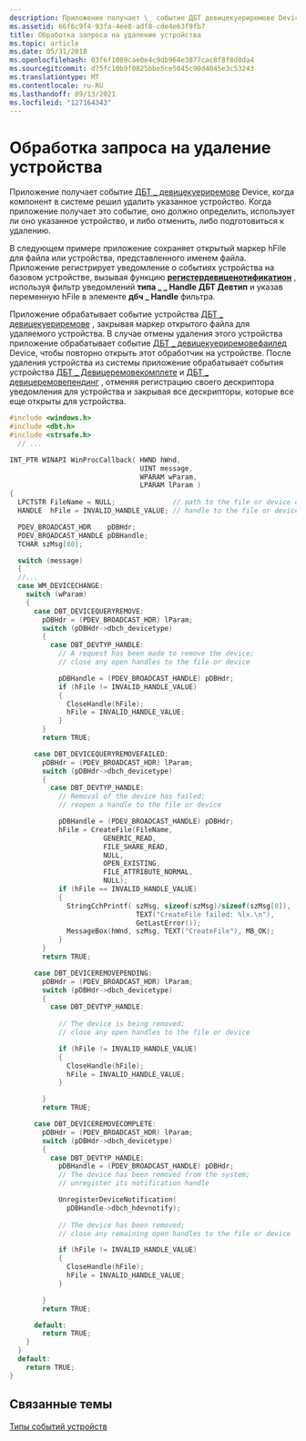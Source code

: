 ```yaml
---
description: Приложение получает \_ событие ДБТ девицекуериремове Device, когда компонент в системе решил удалить указанное устройство.
ms.assetid: 66f6c9f4-93fa-4ee8-adf8-cde4e63f9fb7
title: Обработка запроса на удаление устройства
ms.topic: article
ms.date: 05/31/2018
ms.openlocfilehash: 03f6f1089cae0e4c9db964e3877cac8f8f8d8da4
ms.sourcegitcommit: d75fc10b9f0825bbe5ce5045c90d4045e3c53243
ms.translationtype: MT
ms.contentlocale: ru-RU
ms.lasthandoff: 09/13/2021
ms.locfileid: "127164343"
---
```

# <a name="processing-a-request-to-remove-a-device"></a>Обработка запроса на удаление устройства

Приложение получает событие [ДБТ \_ девицекуериремове](dbt-devicequeryremove.md) Device, когда компонент в системе решил удалить указанное устройство. Когда приложение получает это событие, оно должно определить, использует ли оно указанное устройство, и либо отменить, либо подготовиться к удалению.

В следующем примере приложение сохраняет открытый маркер hFile для файла или устройства, представленного именем файла. Приложение регистрирует уведомление о событиях устройства на базовом устройстве, вызывая функцию [**регистердевиценотификатион**](/windows/desktop/api/Winuser/nf-winuser-registerdevicenotificationa) , используя фильтр уведомлений **типа \_ \_ Handle ДБТ Девтип** и указав переменную hFile в элементе **дбч \_ Handle** фильтра.

Приложение обрабатывает событие устройства [ДБТ \_ девицекуериремове](dbt-devicequeryremove.md) , закрывая маркер открытого файла для удаляемого устройства. В случае отмены удаления этого устройства приложение обрабатывает событие [ДБТ \_ девицекуериремовефаилед](dbt-devicequeryremovefailed.md) Device, чтобы повторно открыть этот обработчик на устройстве. После удаления устройства из системы приложение обрабатывает события устройства [ДБТ \_ Девицеремовекомплете](dbt-deviceremovecomplete.md) и [ДБТ \_ девицеремовепендинг](dbt-deviceremovepending.md) , отменяя регистрацию своего дескриптора уведомления для устройства и закрывая все дескрипторы, которые все еще открыты для устройства.


```C++
#include <windows.h>
#include <dbt.h>
#include <strsafe.h>
  // ...

INT_PTR WINAPI WinProcCallback( HWND hWnd,
                                UINT message,
                                WPARAM wParam,
                                LPARAM lParam )
{
  LPCTSTR FileName = NULL;              // path to the file or device of interest
  HANDLE  hFile = INVALID_HANDLE_VALUE; // handle to the file or device

  PDEV_BROADCAST_HDR    pDBHdr;
  PDEV_BROADCAST_HANDLE pDBHandle;
  TCHAR szMsg[80];

  switch (message)
  {
  //...
  case WM_DEVICECHANGE:
    switch (wParam)
    {
      case DBT_DEVICEQUERYREMOVE:
        pDBHdr = (PDEV_BROADCAST_HDR) lParam;
        switch (pDBHdr->dbch_devicetype)
        {
          case DBT_DEVTYP_HANDLE:
            // A request has been made to remove the device;
            // close any open handles to the file or device

            pDBHandle = (PDEV_BROADCAST_HANDLE) pDBHdr;
            if (hFile != INVALID_HANDLE_VALUE) 
            {
              CloseHandle(hFile);
              hFile = INVALID_HANDLE_VALUE;
            }
        }
        return TRUE;

      case DBT_DEVICEQUERYREMOVEFAILED:
        pDBHdr = (PDEV_BROADCAST_HDR) lParam;
        switch (pDBHdr->dbch_devicetype)
        {
          case DBT_DEVTYP_HANDLE:
            // Removal of the device has failed;
            // reopen a handle to the file or device

            pDBHandle = (PDEV_BROADCAST_HANDLE) pDBHdr;
            hFile = CreateFile(FileName,
                       GENERIC_READ,
                       FILE_SHARE_READ,
                       NULL,
                       OPEN_EXISTING,
                       FILE_ATTRIBUTE_NORMAL,
                       NULL);
            if (hFile == INVALID_HANDLE_VALUE) 
            {
              StringCchPrintf( szMsg, sizeof(szMsg)/sizeof(szMsg[0]), 
                               TEXT("CreateFile failed: %lx.\n"), 
                               GetLastError());
              MessageBox(hWnd, szMsg, TEXT("CreateFile"), MB_OK);
            }
        }
        return TRUE;

      case DBT_DEVICEREMOVEPENDING:
        pDBHdr = (PDEV_BROADCAST_HDR) lParam;
        switch (pDBHdr->dbch_devicetype)
        {
          case DBT_DEVTYP_HANDLE:
          
            // The device is being removed;
            // close any open handles to the file or device

            if (hFile != INVALID_HANDLE_VALUE) 
            {
              CloseHandle(hFile);
              hFile = INVALID_HANDLE_VALUE;
            }

        }
        return TRUE;

      case DBT_DEVICEREMOVECOMPLETE:
        pDBHdr = (PDEV_BROADCAST_HDR) lParam;
        switch (pDBHdr->dbch_devicetype)
        {
          case DBT_DEVTYP_HANDLE:
            pDBHandle = (PDEV_BROADCAST_HANDLE) pDBHdr;
            // The device has been removed from the system;
            // unregister its notification handle

            UnregisterDeviceNotification(
              pDBHandle->dbch_hdevnotify);
              
            // The device has been removed;
            // close any remaining open handles to the file or device

            if (hFile != INVALID_HANDLE_VALUE) 
            {
              CloseHandle(hFile);
              hFile = INVALID_HANDLE_VALUE;
            }

        }
        return TRUE;

      default:
        return TRUE;
    }
  }
  default:
    return TRUE;
}
```



## <a name="related-topics"></a>Связанные темы

<dl> <dt>

[Типы событий устройств](device-event-types.md)
</dt> </dl>

 

 



